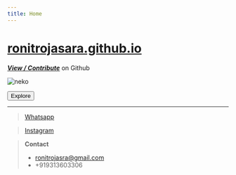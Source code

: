 ```yaml
---
title: Home
---
```

# [ronitrojasara.github.io](https://ronitrojasara.github.io/)

[***View / Contribute***](https://github.com/ronitrojasara/ronitrojasara.github.io) on Github

![neko](https://ronitrojasara.github.io/webmage.svg)

<!-- ### [Explore](https://ronitrojasara.github.io/posts/) -->
<form>
 <a href="https://ronitrojasara.github.io/pages/"><input type="button" value="Explore"></a>
</form>

___

> [Whatsapp](https://wa.me/+919313603306)

> [Instagram](https://www.instagram.com/_8023672/)

> **Contact**
> - ronitrojasra@gmail.com
> - +919313603306
